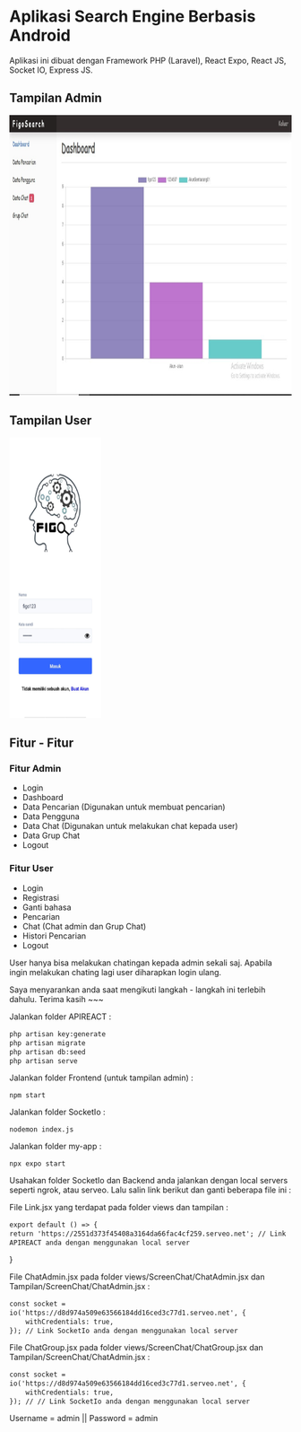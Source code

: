 # Aplikasi Search Engine Berbasis Android



Aplikasi ini dibuat dengan Framework PHP (Laravel), React Expo, React JS, Socket IO, Express JS.

## Tampilan Admin
<img src="./Demo Admin.jpeg" width="100%" height="500" />

## Tampilan User
<img src="./Demo User.jpeg" width="32.6%" height="500" />

## Fitur - Fitur
### Fitur Admin
- Login
- Dashboard
- Data Pencarian (Digunakan untuk membuat pencarian)
- Data Pengguna
- Data Chat (Digunakan untuk melakukan chat kepada user)
- Data Grup Chat
- Logout

### Fitur User
- Login
- Registrasi
- Ganti bahasa
- Pencarian
- Chat (Chat admin dan Grup Chat)
- Histori Pencarian
- Logout

User hanya bisa melakukan chatingan kepada admin sekali saj. Apabila ingin melakukan chating lagi user diharapkan login ulang.

Saya menyarankan anda saat mengikuti langkah - langkah ini terlebih dahulu. Terima kasih ~~~

Jalankan folder APIREACT :

    php artisan key:generate
    php artisan migrate
    php artisan db:seed
    php artisan serve
    
Jalankan folder Frontend (untuk tampilan admin) :

    npm start
    
Jalankan folder SocketIo :
    
    nodemon index.js
        
Jalankan folder my-app :

    npx expo start
    
Usahakan folder SocketIo dan Backend anda jalankan dengan local servers seperti ngrok, atau serveo. Lalu salin link berikut dan ganti beberapa file ini :

File Link.jsx yang terdapat pada folder views dan tampilan :

    export default () => {
	return 'https://2551d373f45408a3164da66fac4cf259.serveo.net'; // Link APIREACT anda dengan menggunakan local server
}

File ChatAdmin.jsx pada folder views/ScreenChat/ChatAdmin.jsx dan Tampilan/ScreenChat/ChatAdmin.jsx :

    const socket = io('https://d8d974a509e63566184dd16ced3c77d1.serveo.net', {
		withCredentials: true,
	}); // Link SocketIo anda dengan menggunakan local server
	
File ChatGroup.jsx pada folder views/ScreenChat/ChatGroup.jsx dan Tampilan/ScreenChat/ChatAdmin.jsx :

    const socket = io('https://d8d974a509e63566184dd16ced3c77d1.serveo.net', {
		withCredentials: true,
	}); // // Link SocketIo anda dengan menggunakan local server


Username = admin ||
Password = admin
